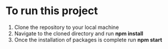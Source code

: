 <h1>
    To run this project
</h1>

<ol>
    <li>
        Clone the repository to your local machine
    </li>
    <li>
        Navigate to the cloned directory and run <strong> npm install </strong>
    </li>
    <li>
        Once the installation of packages is complete run <strong> npm start </strong>
    </li>
</ol>
